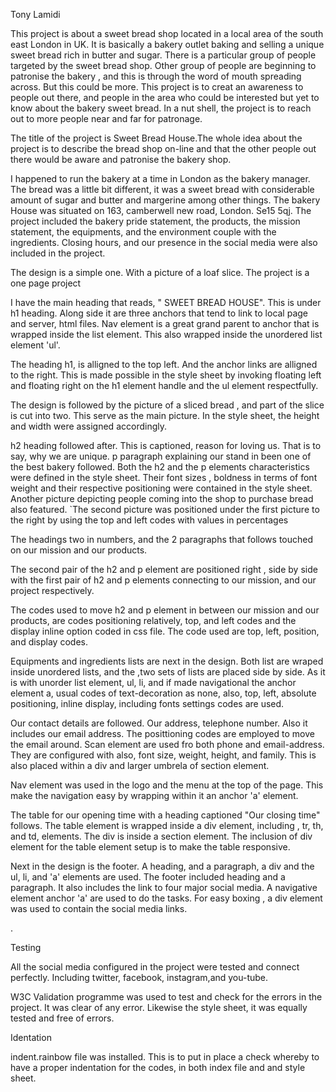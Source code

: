 Tony Lamidi

This project is about a sweet bread shop located in a local area of the south east London in UK. It is basically a bakery outlet baking and selling a unique sweet bread rich in butter and sugar. There is a particular group of people targeted by the sweet bread shop. Other group of people are beginning to patronise the bakery , and this is through the word of mouth spreading across. But this could be more. This project is to creat an awareness to people out there, and people in the area who could be interested but yet to know about the bakery sweet bread. In a nut shell, the project is to reach out to more people near and far for patronage.

The title of the project is Sweet Bread House.The whole idea about the project is to describe the bread shop on-line and that the other people out there would be aware and patronise the bakery shop.

I happened to run the bakery at a time in London as the bakery manager.
The bread was a little bit different, it was a sweet bread with considerable amount of sugar and butter and margerine among other things. The bakery House was situated on 163, camberwell new road, London. Se15 5qj.
The project included the bakery pride statement, the products, the mission statement, the equipments, and the environment couple with the ingredients. Closing hours, and our presence in the social media were also included in the project.

The design is a simple one. With a picture of a loaf slice. The project is a one page project

I have the main heading that reads, " SWEET BREAD HOUSE". This is under h1 heading. Along side it are three anchors that tend to link to local page and server, html files.
Nav element is a great grand parent to anchor that is wrapped inside the list element. This also wrapped inside the unordered list element 'ul'.

The heading h1, is alligned to the top left. And the anchor links are alligned to the right.
This is made possible in the style sheet by invoking floating left and floating right on the h1 element handle and the ul element respectfully.

The design is followed by the picture of a sliced bread , and part of the slice is cut into two. This serve as the main picture. In the style sheet, the height and width were assigned accordingly.

h2 heading followed after. This is captioned, reason for loving us. That is to say, why we are unique.
p paragraph explaining our stand in been one of the best bakery followed. Both the h2 and the p elements characteristics were defined in the style sheet. Their font sizes , boldness in terms of font weight and their respective positioning were contained in the style sheet. 
Another picture depicting people coming into the shop to purchase bread also featured. `The second picture was positioned under the first picture to the right by using the top and left codes with values in percentages

The headings two in numbers, and the 2 paragraphs that follows touched on our mission and our products.

The second pair of the h2 and p element are positioned right , side by side with the first pair of h2 and p elements connecting to our mission, and our project respectively.

The codes used to move h2 and p element in between our mission and our products, are codes positioning relatively, top, and left codes and the display inline option coded in css file. The code used are top, left, position, and display codes.

Equipments and ingredients lists are next in the design. Both list are wraped inside unordered lists,
and the ,two sets of lists are placed side by side. As it is with unorder list element, ul, li, and if made navigational the anchor element a, usual codes of text-decoration as none, also, top, left, absolute positioning, inline display, including fonts settings codes are used.

Our contact details are followed. Our address, telephone number. Also it includes our email address. The posittioning codes are employed to move the email around. Scan element are used fro both phone and email-address. They are configured with also, font size, weight, height, and family. This is also placed within a div and larger umbrela of section element.

Nav element was used in the logo and the menu at the top of the page. This make the navigation easy by wrapping within it an anchor 'a' element.

The table for our opening time with a heading captioned "Our closing time" follows.
The table element is wrapped inside a div element, including , tr, th, and td, elements.
The div is inside a section element. The inclusion of div element for the table element setup is to make the table responsive.

Next in the design is the footer. A heading, and a paragraph, a div and the ul, li, and 'a' elements are used.
The footer included heading and a paragraph. It also includes the link to four major social media. A navigative element anchor 'a' are used to do the tasks. For easy boxing , a div element was used to contain the social media links.


 
.


Testing

All the social media configured in the project were tested and connect perfectly. Including twitter, facebook, instagram,and you-tube.


W3C Validation programme was used to test and check for the errors in the project. It was clear of any error. Likewise the style sheet, it was equally tested and free of errors.

Identation

indent.rainbow file was installed. This is to put in place a check whereby to have a proper indentation for the codes, in both index file and and style sheet.




